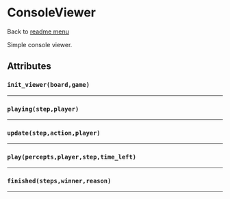 # ConsoleViewer
Back to [readme menu](../README.md)

Simple console viewer.
## Attributes
### ```init_viewer(board,game)```

----

### ```playing(step,player)```

----

### ```update(step,action,player)```

----

### ```play(percepts,player,step,time_left)```

----

### ```finished(steps,winner,reason)```

----

